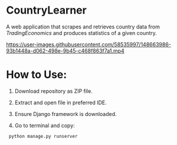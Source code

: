 # CountryLearner
A web application that scrapes and retrieves country data from *TradingEconomics* and produces statistics of a given country.


https://user-images.githubusercontent.com/58535997/148663986-93b1448a-d062-498e-9b45-c468f863f7a1.mp4

# How to Use:

1. Download repository as ZIP file.

2. Extract and open file in preferred IDE.

3. Ensure Django framework is downloaded.

4. Go to terminal and copy:

<p> <code> python manage.py runserver </code> </p>

